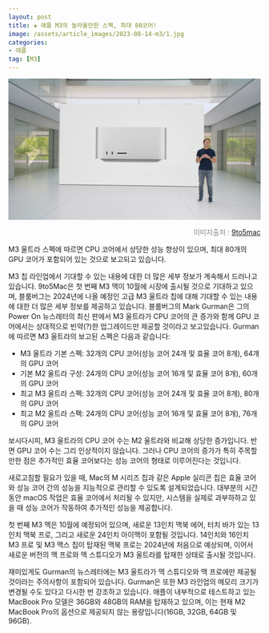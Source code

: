 ```yaml
---
layout: post  
title: ✚ 애플 M3의 놀라울만한 스펙, 최대 80코어!
image: /assets/article_images/2023-08-14-m3/1.jpg
categories:
- 애플
tag: [M3]
---
```


<div class="markdown-image">
<img src="/assets/article_images/2023-08-14-m3/1.jpg" alt="" align="middle"/><p style="text-align:right; color:#878787"> 이미지출처 : <a href="hhttps://9to5mac.com/2023/08/13/m3-ultra-specs-mac-studio-mac-pro/"> 9to5mac </a> </p> </div>

<p class="drop-korean">
M3 울트라 스펙에 따르면 CPU 코어에서 상당한 성능 향상이 있으며, 최대 80개의 GPU 코어가 포함되어 있는 것으로 보고되고 있습니다.
</p>

M3 칩 라인업에서 기대할 수 있는 내용에 대한 더 많은 세부 정보가 계속해서 드러나고 있습니다. 9to5Mac은 첫 번째 M3 맥이 10월에 시장에 출시될 것으로 기대하고 있으며, 블룸버그는 2024년에 나올 예정인 고급 M3 울트라 칩에 대해  기대할 수 있는 내용에 대한 더 많은 세부 정보를 제공하고 있습니다.
블룸버그의 Mark Gurman은 그의 Power On 뉴스레터의 최신 판에서 M3 울트라가 CPU 코어의 큰 증가와 함께 GPU 코어에서는 상대적으로 빈약(?)한 업그레이드만 제공할 것이라고 보고있습니다. Gurman에 따르면 M3 울트라의 보고된 스펙은 다음과 같습니다:
* M3 울트라 기본 스펙: 32개의 CPU 코어(성능 코어 24개 및 효율 코어 8개), 64개의 GPU 코어
* 기본 M2 울트라 구성: 24개의 CPU 코어(성능 코어 16개 및 효율 코어 8개), 60개의 GPU 코어
* 최고 M3 울트라 스펙: 32개의 CPU 코어(성능 코어 24개 및 효율 코어 8개), 80개의 GPU 코어
* 최고 M2 울트라 스펙: 24개의 CPU 코어(성능 코어 16개 및 효율 코어 8개), 76개의 GPU 코어

보시다시피, M3 울트라의 CPU 코어 수는 M2 울트라와 비교해 상당한 증가입니다. 반면 GPU 코어 수는 그리 인상적이지 않습니다. 그러나 CPU 코어의 증가가 특히 주목할 만한 점은 추가적인 효율 코어보다는 성능 코어의 형태로 이루어진다는 것입니다.

새로고침할 필요가 있을 때, Mac의 M 시리즈 칩과 같은 Apple 실리콘 칩은 효율 코어와 성능 코어 간의 성능을 지능적으로 관리할 수 있도록 설계되었습니다. 대부분의 시간 동안 macOS 작업은 효율 코어에서 처리될 수 있지만, 시스템을 실제로 과부하하고 있을 때 성능 코어가 작동하여 추가적인 성능을 제공합니다.

첫 번째 M3 맥은 10월에 예정되어 있으며, 새로운 13인치 맥북 에어, 터치 바가 있는 13인치 맥북 프로, 그리고 새로운 24인치 아이맥이 포함될 것입니다. 14인치와 16인치 M3 프로 및 M3 맥스 칩이 탑재된 맥북 프로는 2024년에 처음으로 예상되며, 이어서 새로운 버전의 맥 프로와 맥 스튜디오가 M3 울트라를 탑재한 상태로 출시될 것입니다.

재미있게도 Gurman의 뉴스레터에는 M3 울트라가 맥 스튜디오와 맥 프로에만 제공될 것이라는 주의사항이 포함되어 있습니다. Gurman은 또한 M3 라인업의 메모리 크기가 변경될 수도 있다고 다시한 번 강조하고 있습니다. 애플이 내부적으로 테스트하고 있는 MacBook Pro 모델은 36GB와 48GB의 RAM을 탑재하고 있으며, 이는 현재 M2 MacBook Pro의 옵션으로 제공되지 않는 용량입니다(16GB, 32GB, 64GB 및 96GB).
